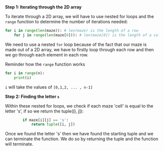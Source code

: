 <!--title={findStart() code}-->

<!--concepts={lists.mdx,for_loops.mdx}-->

<!--badges={Python:30}-->

**Step 1: Iterating through the 2D array**

To iterate through a 2D array, we will have to use nested for loops and the `range` function to determine the number of iterations needed:

```python
for i in range(len(maze)): # len(maze) is the length of a row    
    for j in range(len(maze[0])): # len(maze[0]) is the length of a column - always uniform
```

We need to use a nested `for` loop because of the fact that our maze is made out of a 2D array, we have to firstly loop through each row and then we go through each element in each row. 

Reminder how the `range` function works

```python 
for i in range(n):
    print(i)
```

`i` will take the values of `[0,1,2, ... , n-1]`

**Step 2: Finding the letter `s`**

Within these nested for loops, we check if each maze 'cell' is equal to the letter 's', if so we return the tuple([i, j]): 

```python
        if maze[i][j] == 's':    
            return tuple([i, j])
```

Once we found the letter 's' then we have found the starting tuple and we can terminate the function. We do so by returning the tuple and the function will terminate.
